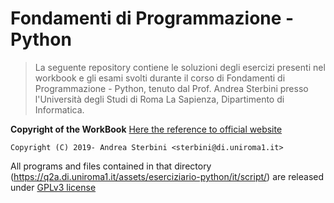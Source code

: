 # Fondamenti di Programmazione - Python
> La seguente repository contiene le soluzioni degli esercizi presenti nel workbook e gli esami svolti durante il corso di Fondamenti di Programmazione - Python, tenuto dal Prof. Andrea Sterbini presso l'Università degli Studi di Roma La Sapienza, Dipartimento di Informatica.

**Copyright of the WorkBook** [Here the reference to official website](https://q2a.di.uniroma1.it/)
~~~
Copyright (C) 2019- Andrea Sterbini <sterbini@di.uniroma1.it>
~~~                    
All programs and files contained in that directory (https://q2a.di.uniroma1.it/assets/eserciziario-python/it/script/) are released under [GPLv3 license](https://www.gnu.org/licenses/gpl-3.0.en.html)